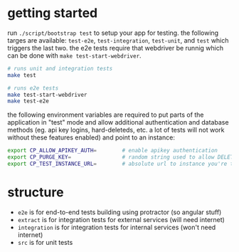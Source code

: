 # getting started

run `./script/bootstrap test` to setup your app for testing. the following
targes are available: `test-e2e`, `test-integration`, `test-unit`, and `test`
which triggers the last two. the e2e tests require that webdriver be runnig
which can be done with `make test-start-webdriver`.

```bash
# runs unit and integration tests
make test
```

```bash
# runs e2e tests
make test-start-webdriver
make test-e2e
```

the following environment variables are required to put parts of the
application in "test" mode and allow additional authentication and database
methods (eg. api key logins, hard-deleteds, etc. a lot of tests will not work
without these features enabled) and point to an instance:

```bash
export CP_ALLOW_APIKEY_AUTH=        # enable apikey authentication
export CP_PURGE_KEY=                # random string used to allow DELETE
export CP_TEST_INSTANCE_URL=        # absolute url to instance you're testing
```

# structure

- `e2e` is for end-to-end tests building using protractor (so angular stuff)
- `extract` is for integration tests for external services (will need internet)
- `integration` is for integration tests for internal services (won't need internet)
- `src` is for unit tests
